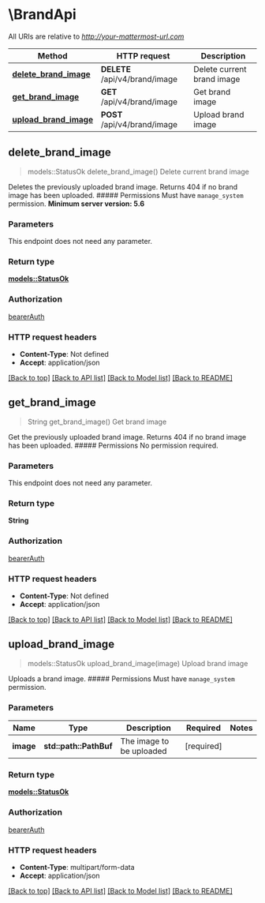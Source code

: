 # \BrandApi

All URIs are relative to *http://your-mattermost-url.com*

Method | HTTP request | Description
------------- | ------------- | -------------
[**delete_brand_image**](BrandApi.md#delete_brand_image) | **DELETE** /api/v4/brand/image | Delete current brand image
[**get_brand_image**](BrandApi.md#get_brand_image) | **GET** /api/v4/brand/image | Get brand image
[**upload_brand_image**](BrandApi.md#upload_brand_image) | **POST** /api/v4/brand/image | Upload brand image



## delete_brand_image

> models::StatusOk delete_brand_image()
Delete current brand image

Deletes the previously uploaded brand image. Returns 404 if no brand image has been uploaded. ##### Permissions Must have `manage_system` permission. __Minimum server version: 5.6__ 

### Parameters

This endpoint does not need any parameter.

### Return type

[**models::StatusOk**](StatusOK.md)

### Authorization

[bearerAuth](../README.md#bearerAuth)

### HTTP request headers

- **Content-Type**: Not defined
- **Accept**: application/json

[[Back to top]](#) [[Back to API list]](../README.md#documentation-for-api-endpoints) [[Back to Model list]](../README.md#documentation-for-models) [[Back to README]](../README.md)


## get_brand_image

> String get_brand_image()
Get brand image

Get the previously uploaded brand image. Returns 404 if no brand image has been uploaded. ##### Permissions No permission required. 

### Parameters

This endpoint does not need any parameter.

### Return type

**String**

### Authorization

[bearerAuth](../README.md#bearerAuth)

### HTTP request headers

- **Content-Type**: Not defined
- **Accept**: application/json

[[Back to top]](#) [[Back to API list]](../README.md#documentation-for-api-endpoints) [[Back to Model list]](../README.md#documentation-for-models) [[Back to README]](../README.md)


## upload_brand_image

> models::StatusOk upload_brand_image(image)
Upload brand image

Uploads a brand image. ##### Permissions Must have `manage_system` permission. 

### Parameters


Name | Type | Description  | Required | Notes
------------- | ------------- | ------------- | ------------- | -------------
**image** | **std::path::PathBuf** | The image to be uploaded | [required] |

### Return type

[**models::StatusOk**](StatusOK.md)

### Authorization

[bearerAuth](../README.md#bearerAuth)

### HTTP request headers

- **Content-Type**: multipart/form-data
- **Accept**: application/json

[[Back to top]](#) [[Back to API list]](../README.md#documentation-for-api-endpoints) [[Back to Model list]](../README.md#documentation-for-models) [[Back to README]](../README.md)

